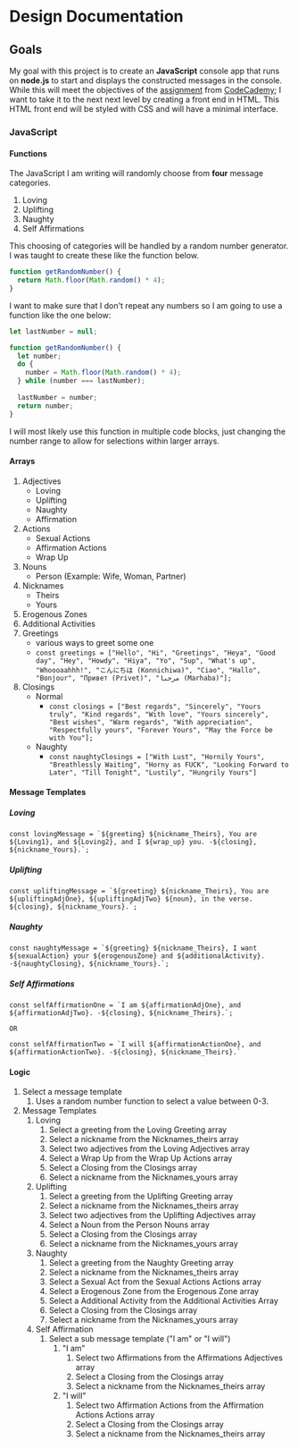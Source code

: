 # Design Documentation

## Goals

My goal with this project is to create an **JavaScript** console app that runs on **node.js** to start and displays the constructed messages in the console.  While this will meet the objectives of the [assignment](https://www.codecademy.com/journeys/full-stack-engineer/paths/fscj-22-building-interactive-websites/tracks/fscj-22-portfolio-project-javascript-syntax/modules/fscp-22-mixed-messages-0a2e7c49-03e1-4825-a480-508f02de0208/kanban_projects/mixed-messages) from [CodeCademy](https://www.codecademy.com/); I want to take it to the next next level by creating a front end in HTML.  This HTML front end will be styled with CSS and will have a minimal interface. 


### JavaScript

#### Functions

The JavaScript I am writing will randomly choose from **four** message categories.

1. Loving
2. Uplifting
3. Naughty
4. Self Affirmations

This choosing of categories will be handled by a random number generator.  I was taught to create these like the function below.

```js
function getRandomNumber() {
  return Math.floor(Math.random() * 4);
}
```

I want to make sure that I don't repeat any numbers so I am going to use a function like the one below:

```js
let lastNumber = null;

function getRandomNumber() {
  let number;
  do {
    number = Math.floor(Math.random() * 4);
  } while (number === lastNumber);
  
  lastNumber = number;
  return number;
}

```

I will most likely use this function in multiple code blocks, just changing the number range to allow for selections within larger arrays.

#### Arrays

1. Adjectives
    - Loving
    - Uplifting
    - Naughty
    - Affirmation
2. Actions
    - Sexual Actions
    - Affirmation Actions
    - Wrap Up
3. Nouns
    - Person (Example: Wife, Woman, Partner)
2. Nicknames
    - Theirs
    - Yours
4. Erogenous Zones
5. Additional Activities
6. Greetings
    - various ways to greet some one 
    - ```const greetings = ["Hello", "Hi", "Greetings", "Heya", "Good day", "Hey", "Howdy", "Hiya", "Yo", "Sup", "What's up", "Whoooaahhh!", "こんにちは (Konnichiwa)", "Ciao", "Hallo", "Bonjour", "Привет (Privet)", "مرحبا (Marhaba)"];```
7. Closings
    - Normal
        - ```const closings = ["Best regards", "Sincerely", "Yours truly", "Kind regards", "With love", "Yours sincerely", "Best wishes", "Warm regards", "With appreciation", "Respectfully yours", "Forever Yours", "May the Force be with You"];```
    - Naughty
        - ```const naughtyClosings = ["With Lust", "Hornily Yours", "Breathlessly Waiting", "Horny as FUCK", "Looking Forward to Later", "Till Tonight", "Lustily", "Hungrily Yours"]```

#### Message Templates

##### Loving

    const lovingMessage = `${greeting} ${nickname_Theirs}, You are ${Loving1}, and ${Loving2}, and I ${wrap_up} you. -${closing}, ${nickname_Yours}.`;
    
##### Uplifting

    const upliftingMessage = `${greeting} ${nickname_Theirs}, You are ${upliftingAdjOne}, ${upliftingAdjTwo} ${noun}, in the verse. ${closing}, ${nickname_Yours}.`;

##### Naughty

    const naughtyMessage = `${greeting} ${nickname_Theirs}, I want ${sexualAction} your ${erogenousZone} and ${additionalActivity}. -${naughtyClosing}, ${nickname_Yours}.`;

##### Self Affirmations

    const selfAffirmationOne = `I am ${affirmationAdjOne}, and ${affirmationAdjTwo}. -${closing}, ${nickname_Theirs}.`;

    OR

    const selfAffirmationTwo = `I will ${affirmationActionOne}, and ${affirmationActionTwo}. -${closing}, ${nickname_Theirs}.`

#### Logic

1. Select a message template
    1. Uses a random number function to select a value between 0-3.
2. Message Templates
    1. Loving
        1. Select a greeting from the Loving Greeting array
        2. Select a nickname from the Nicknames_theirs array
        3. Select two adjectives from the Loving Adjectives array
        4. Select a Wrap Up from the Wrap Up Actions array
        5. Select a Closing from the Closings array
        6. Select a nickname from the Nicknames_yours array
    2. Uplifting
        1. Select a greeting from the Uplifting Greeting array
        2. Select a nickname from the Nicknames_theirs array
        3. Select two adjectives from the Uplifting Adjectives array
        4. Select a Noun from the Person Nouns array
        5. Select a Closing from the Closings array
        6. Select a nickname from the Nicknames_yours array
    3. Naughty
        1. Select a greeting from the Naughty Greeting array
        2. Select a nickname from the Nicknames_theirs array
        3. Select a Sexual Act from the Sexual Actions Actions array
        4. Select a Erogenous Zone from the Erogenous Zone array
        5. Select a Additional Activity from the Additional Activities Array
        6. Select a Closing from the Closings array
        7. Select a nickname from the Nicknames_yours array
    4. Self Affirmation
        1. Select a sub message template ("I am" or "I will")
            1. "I am"
                1. Select two Affirmations from the Affirmations Adjectives array
                2. Select a Closing from the Closings array
                3. Select a nickname from the Nicknames_theirs array
            2. "I will"
                1. Select two Affirmation Actions from the Affirmation Actions Actions array
                2. Select a Closing from the Closings array
                3. Select a nickname from the Nicknames_theirs array